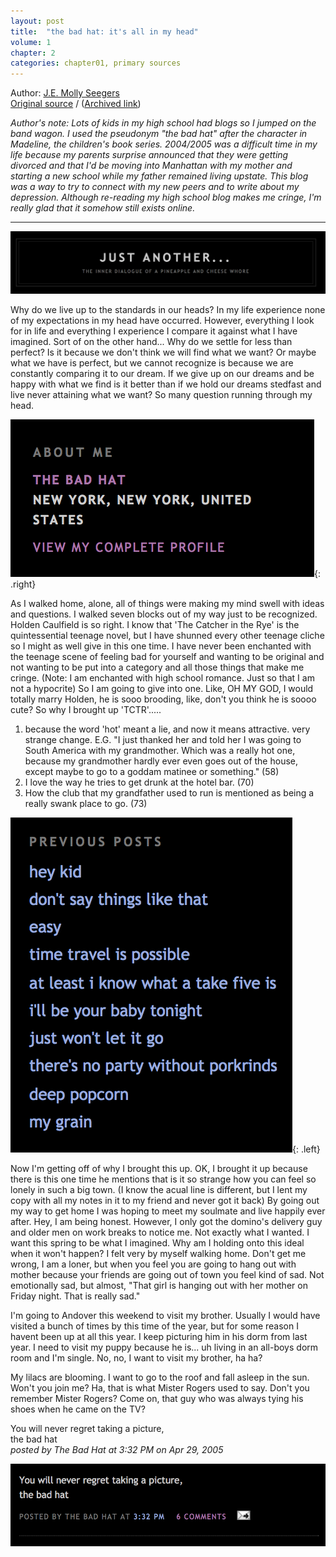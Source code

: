 ```yaml
---
layout: post
title:  "the bad hat: it's all in my head"
volume: 1
chapter: 2
categories: chapter01, primary sources
---
```


Author: [J.E. Molly Seegers](http://www.jemollyseegers.com/)  
[Original source](http://mollyward.blogspot.com/2005/04/) / ([Archived link](http://web.archive.org/web/20170708190500/http://mollyward.blogspot.com/2005/04/))  


*Author's note: Lots of kids in my high school had blogs so I jumped on the band wagon. I used the pseudonym "the bad hat" after the character in Madeline, the children's book series. 2004/2005 was a difficult time in my life because my parents surprise announced that they were getting divorced and that I'd be moving into Manhattan with my mother and starting a new school while my father remained living upstate. This blog was a way to try to connect with my new peers and to write about my depression. Although re-reading my high school blog makes me cringe, I'm really glad that it somehow still exists online.*

<hr/>

![badhat](/assets/img/badhat1.png)  

Why do we live up to the standards in our heads? In my life experience none of my expectations in my head have occurred. However, everything I look for in life and everything I experience I compare it against what I have imagined. Sort of on the other hand... Why do we settle for less than perfect? Is it because we don't think we will find what we want? Or maybe what we have is perfect, but we cannot recognize is because we are constantly comparing it to our dream. If we give up on our dreams and be happy with what we find is it better than if we hold our dreams stedfast and live never attaining what we want? So many question running through my head.

![badhat](/assets/img/badhat3.png){: .right}

As I walked home, alone, all of things were making my mind swell with ideas and questions. I walked seven blocks out of my way just to be recognized. Holden Caulfield is so right. I know that 'The Catcher in the Rye' is the quintessential teenage novel, but I have shunned every other teenage cliche so I might as well give in this one time. I have never been enchanted with the teenage scene of feeling bad for yourself and wanting to be original and not wanting to be put into a category and all those things that make me cringe. (Note: I am enchanted with high school romance. Just so that I am not a hypocrite) So I am going to give into one. Like, OH MY GOD, I would totally marry Holden, he is sooo brooding, like, don't you think he is soooo cute? So why I brought up 'TCTR'.....

1. because the word 'hot' meant a lie, and now it means attractive. very strange change. E.G. "I just thanked her and told her I was going to South America with my grandmother. Which was a really hot one, because my grandmother hardly ever even goes out of the house, except maybe to go to a goddam matinee or something." (58)
2. I love the way he tries to get drunk at the hotel bar. (70)
3. How the club that my grandfather used to run is mentioned as being a really swank place to go. (73)

![badhat](/assets/img/badhat4.png){: .left}


Now I'm getting off of why I brought this up. OK, I brought it up because there is this one time he mentions that is it so strange how you can feel so lonely in such a big town. (I know the acual line is different, but I lent my copy with all my notes in it to my friend and never got it back) By going out my way to get home I was hoping to meet my soulmate and live happily ever after. Hey, I am being honest. However, I only got the domino's delivery guy and older men on work breaks to notice me. Not exactly what I wanted. I want this spring to be what I imagined. Why am I holding onto this ideal when it won't happen? I felt very by myself walking home. Don't get me wrong, I am a loner, but when you feel you are going to hang out with mother because your friends are going out of town you feel kind of sad. Not emotionally sad, but almost, "That girl is hanging out with her mother on Friday night. That is really sad."

I'm going to Andover this weekend to visit my brother. Usually I would have visited a bunch of times by this time of the year, but for some reason I havent been up at all this year. I keep picturing him in his dorm from last year. I need to visit my puppy because he is... uh living in an all-boys dorm room and I'm single. No, no, I want to visit my brother, ha ha?

My lilacs are blooming. I want to go to the roof and fall asleep in the sun. Won't you join me? Ha, that is what Mister Rogers used to say. Don't you remember Mister Rogers? Come on, that guy who was always tying his shoes when he came on the TV?


You will never regret taking a picture,  
the bad hat  
*posted by The Bad Hat at 3:32 PM on Apr 29, 2005*  

![badhat](/assets/img/badhat2.png)  
